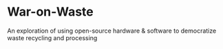 # War-on-Waste
An exploration of using open-source hardware &amp; software to democratize waste recycling and processing 
